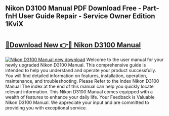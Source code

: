 ## Nikon D3100 Manual PDF Download Free - Part-fnH User Guide Repair - Service Owner Edition 1KviX

# <h2><a href="http://cf2569.oget.top/?id=Nikon+D3100+Manual">🔗Download New 👉🔴 Nikon D3100 Manual</a></h2>

[![Nikon D3100 Manual new download](https://i.imgur.com/5g1atiW.png)](http://cf2569.oget.top/?id=Nikon+D3100+Manual)
Welcome to the user manual for your newly upgraded Nikon D3100 Manual. This comprehensive guide is intended to help you understand and operate your product successfully. You will find detailed information on features, installation, operation, maintenance, and troubleshooting. Please Refer to the Index Nikon D3100 Manual The index at the end of this manual can help you quickly locate relevant information. This Nikon D3100 Manual comes equipped with a wealth of features to enhance your daily life. Your Feedback is Valuable Nikon D3100 Manual. We appreciate your input and are committed to providing you with exceptional service.
